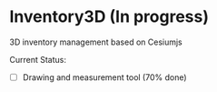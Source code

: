 # Inventory3D (In progress)
3D inventory management based on Cesiumjs

Current Status:
* [ ] Drawing and measurement tool (70% done)
